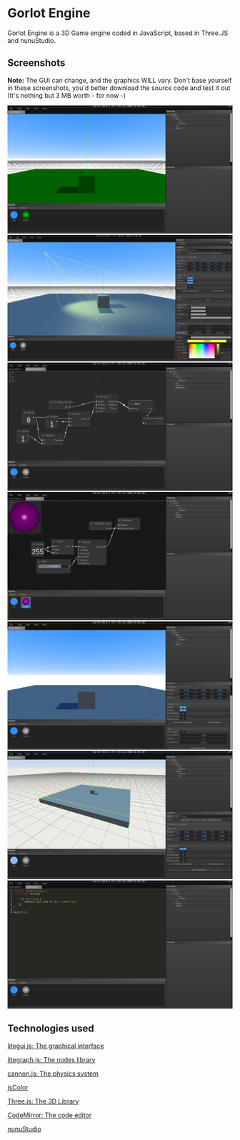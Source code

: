 # Gorlot Engine

Gorlot Engine is a 3D Game engine coded in JavaScript, based in Three.JS and nunuStudio.

## Screenshots
**Note:** The GUI can change, and the graphics WILL vary. Don't base yourself in these screenshots, you'd better download the source code and test it out (It's nothing but 3 MB worth - for now -)

![The default scene](imgs/1.png)
![The component system](imgs/4.png)
![Blueprints system](imgs/6.png)
![Material Editor](imgs/9.png)
![Run mode](imgs/5.png)
![Parent/Child system](imgs/2.png)
![The code Editor](imgs/3.png)

## Technologies used
[litegui.js: The graphical interface](https://github.com/jagenjo/litegui.js)

[litegraph.js: The nodes library](https://github.com/jagenjo/litegraph.js)

[cannon.js: The physics system](https://schteppe.github.io/cannon.js/)

[jsColor](http://jscolor.com)

[Three.js: The 3D Library](https://github.com/mrdoob/three.js)

[CodeMirror: The code editor](http://codemirror.net)

[nunuStudio](https://nunuStudio.org)